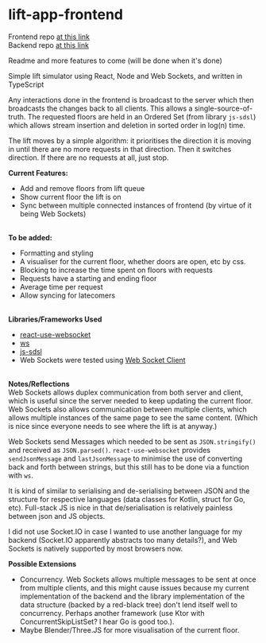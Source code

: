# lift-app-frontend

Frontend repo [at this link](https://github.com/rertyy/lift-app-frontend/) <br>
Backend repo [at this link](https://github.com/rertyy/lift-app-backend/)

Readme and more features to come (will be done when it's done)


Simple lift simulator using React, Node and Web Sockets, and written in TypeScript

Any interactions done in the frontend is broadcast to the server which then broadcasts the changes back to all clients. This allows a single-source-of-truth.
The requested floors are held in an Ordered Set (from library ``js-sdsl``) which allows stream insertion and deletion in sorted order in log(n) time.

The lift moves by a simple algorithm: it prioritises the direction it is moving in until there are no more requests in that direction. Then it switches direction. If there are no requests at all, just stop.


**Current Features:**
* Add and remove floors from lift queue
* Show current floor the lift is on
* Sync between multiple connected instances of frontend (by virtue of it being Web Sockets)
<br><br>

**To be added:**
* Formatting and styling
* A visualiser for the current floor, whether doors are open, etc by css. 
* Blocking to increase the time spent on floors with requests
* Requests have a starting and ending floor
* Average time per request
* Allow syncing for latecomers
<br><br>
 
**Libraries/Frameworks Used**
* [react-use-websocket](https://www.npmjs.com/package/react-use-websocket)
* [ws](https://www.npmjs.com/package/ws)
* [js-sdsl](https://www.npmjs.com/package/js-sdsl)
* Web Sockets were tested using [Web Socket Client](https://chrome.google.com/webstore/detail/web-socket-client/lifhekgaodigcpmnakfhaaaboididbdn)
<br><br>

**Notes/Reflections**<br>
Web Sockets allows duplex communication from both server and client, which is useful since the server needed to keep updating the current floor.
Web Sockets also allows communication between multiple clients, which allows multiple instances of the same page to see the same content. (Which is nice since everyone needs to see where the lift is at anyway.)

Web Sockets send Messages which needed to be sent as ``JSON.stringify()`` and received as ``JSON.parsed()``. ``react-use-websocket`` provides ``sendJsonMessage`` and ``lastJsonMessage`` to minimise the use of converting back and forth between strings, but this still has to be done via a function with ``ws``.

It is kind of similar to serialising and de-serialising between JSON and the structure for respective languages (data classes for Kotlin, struct for Go, etc). Full-stack JS is nice in that de/serialisation is relatively painless between json and JS objects.

I did not use Socket.IO in case I wanted to use another language for my backend (Socket.IO apparently abstracts too many details?), and Web Sockets is natively supported by most browsers now.

**Possible Extensions**<br>
* Concurrency. Web Sockets allows multiple messages to be sent at once from multiple clients, and this might cause issues because my current implementation of the backend and the library implementation of the data structure (backed by a red-black tree) don't lend itself well to concurrency. Perhaps another framework (use Ktor with ConcurrentSkipListSet? I hear Go is good too.).
* Maybe Blender/Three.JS for more visualisation of the current floor.
